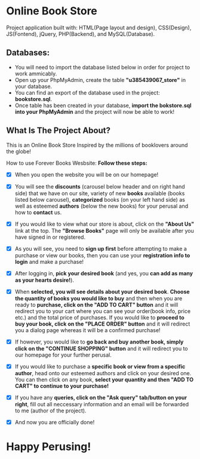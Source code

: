 # Online Book Store

Project application built with: HTML(Page layout and design), CSS(Design), JS(Fontend), jQuery, PHP(Backend), and MySQL(Database).

## Databases:

- You will need to import the database listed below in order for project to work ammicably.
- Open up your PhpMyAdmin, create the table **"u385439067_store"** in your database.
- You can find an export of the database used in the project: **bookstore.sql**.
- Once table has been created in your database, **import the bokstore.sql into your PhpMyAdmin** and the project will now be able to work!


## What Is The Project About?

This is an Online Book Store Inspired by the millions of booklovers around the globe!

How to use Forever Books Wesbsite: **Follow these steps:**

- [x] When you open the website you will be on our homepage!
- [x] You will see the **discounts** (carousel below header and on right hand side) that we have on our site, variety of new **books** available (books listed below carousel), **categorized** books (on your left hand side) as well as esteemed **authors** (below the new books) for your perusal and how to **contact** us.
- [x] If you would like to view what our store is about, click on the **"About Us"** link at the top. The **"Browse Books"** page will only be available after you have signed in or registered.
- [x] As you will see, you need to **sign up first**  before attempting to make a purchase or view our books, then you can use your **registration info to login** and make a purchase!
- [x] After logging in, **pick your desired book** (and yes, you **can add as many as your hearts desire!**).
- [x] When **selected, you will see details about your desired book**. **Choose the quantity of books you would like to buy** and then when you are ready to **purchase, click on the "ADD TO CART" button** and it will redirect you to your cart where you can see your order(book info, price etc.) and the total price of purchases. If you would like to **proceed to buy your book, click on the "PLACE ORDER" button** and it will redirect you a dialog page whereas it will be a confirmed purchase!
- [x] If however, you would like to **go back and buy another book, simply click on the "CONTINUE SHOPPING" button** and it will redirect you to our homepage for your further perusal.
- [x] If you would like to purchase a **specific book or view from a specific author**, head onto our esteemed authors and click on your desired one. You can then click on any book, **select your quantity and then "ADD TO CART" to continue to your purchase!**
- [x] If you have any **queries, click on the "Ask query" tab/button on your right**, fill out all neccessary information and an email will be forwarded to me (author of the project).
- [x] And now you are officially done!


# Happy Perusing!

 
